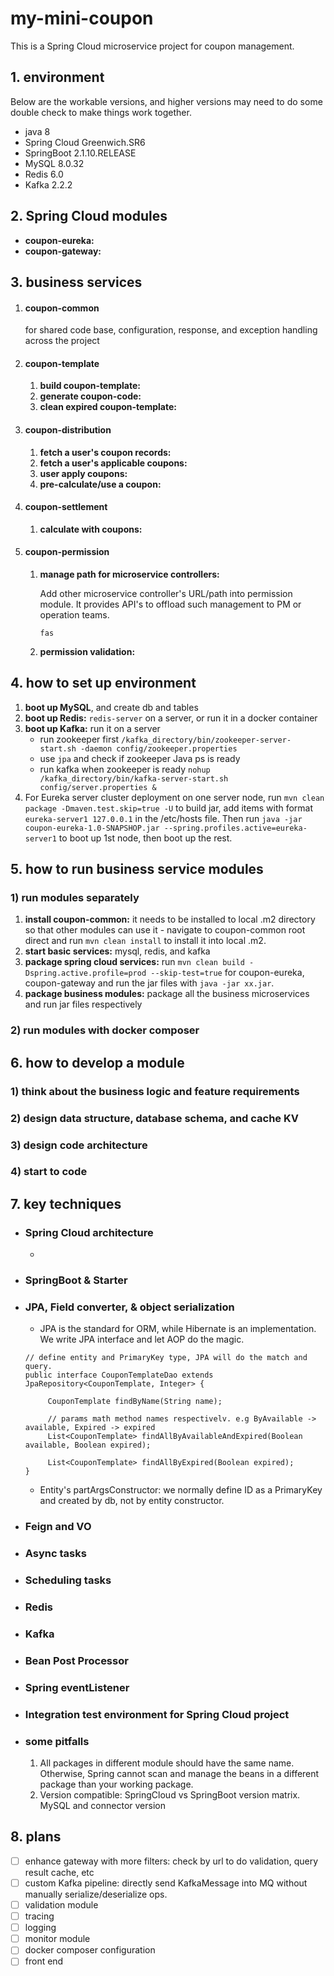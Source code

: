 # my-mini-coupon

This is a Spring Cloud microservice project for coupon management.

## 1. environment

Below are the workable versions, and higher versions may need to do some double check to make things work together.

* java 8
* Spring Cloud Greenwich.SR6
* SpringBoot 2.1.10.RELEASE
* MySQL 8.0.32
* Redis 6.0
* Kafka 2.2.2

## 2. Spring Cloud modules

* **coupon-eureka:**
* **coupon-gateway:**

## 3. business services

   1. #### coupon-common
      for shared code base, configuration, response, and exception handling across the project

   2. #### coupon-template
       1. **build coupon-template:**
       2. **generate coupon-code:**
       3. **clean expired coupon-template:**

   3. #### coupon-distribution
       1. **fetch a user's coupon records:**
       2. **fetch a user's applicable coupons:**
       3. **user apply coupons:**
       4. **pre-calculate/use a coupon:**

   4. #### coupon-settlement
       1. **calculate with coupons:**

   5. #### coupon-permission
      1. **manage path for microservice controllers:**
      
         Add other microservice controller's URL/path into permission module. It provides API's to offload
      such management to PM or operation teams.
         ```
         fas 
         ```
         
      2. **permission validation:**

## 4. how to set up environment

   1. **boot up MySQL**, and create db and tables
   2. **boot up Redis:** `redis-server` on a server, or run it in a docker container
   3. **boot up Kafka:** run it on a server
       - run zookeeper first `/kafka_directory/bin/zookeeper-server-start.sh -daemon config/zookeeper.properties`
       - use `jpa` and check if zookeeper Java ps is ready
       - run kafka when zookeeper is ready `nohup /kafka_directory/bin/kafka-server-start.sh config/server.properties &`
   4. For Eureka server cluster deployment on one server node, run
      `mvn clean package -Dmaven.test.skip=true -U` to build jar, add items with format `eureka-server1 127.0.0.1`
      in the /etc/hosts file. Then run `java -jar coupon-eureka-1.0-SNAPSHOP.jar --spring.profiles.active=eureka-server1` to
      boot up 1st node, then boot up the rest.

## 5. how to run business service modules

### 1) run modules separately
1. **install coupon-common:** it needs to be installed to local .m2 directory so that other modules can use it
          - navigate to coupon-common root direct and run `mvn clean install` to install it into local .m2.
2. **start basic services:** mysql, redis, and kafka
3. **package spring cloud services:** run `mvn clean build -Dspring.active.profile=prod --skip-test=true` for
coupon-eureka, coupon-gateway and run the jar files with `java -jar xx.jar`.
4. **package business modules:** package all the business microservices and run jar files respectively

### 2) run modules with docker composer



## 6. how to develop a module

   ### 1) think about the business logic and feature requirements

   ### 2) design data structure, database schema, and cache KV

   ### 3) design code architecture

   ### 4) start to code


## 7. key techniques 

- ### Spring Cloud architecture

   -  

- ### SpringBoot & Starter

- ### JPA, Field converter, & object serialization
  - JPA is the standard for ORM, while Hibernate is an implementation. We write JPA interface and let
  AOP do the magic. 
  ```
  // define entity and PrimaryKey type, JPA will do the match and query.
  public interface CouponTemplateDao extends JpaRepository<CouponTemplate, Integer> {
         
       CouponTemplate findByName(String name);
    
       // params math method names respectivelv. e.g ByAvailable -> available, Expired -> expired
       List<CouponTemplate> findAllByAvailableAndExpired(Boolean available, Boolean expired);
    
       List<CouponTemplate> findAllByExpired(Boolean expired);
  }
  ```
  - Entity's partArgsConstructor: we normally define ID as a PrimaryKey and created by db, not by entity constructor.

- ### Feign and VO

- ### Async tasks

- ### Scheduling tasks

- ### Redis

- ### Kafka

- ### Bean Post Processor

- ### Spring eventListener

- ### Integration test environment for Spring Cloud project

- ### some pitfalls

  1. All packages in different module should have the same name. Otherwise, Spring cannot scan and manage the beans in a
    different package than your working package.
  2. Version compatible: SpringCloud vs SpringBoot version matrix. MySQL and connector version

## 8. plans
   - [ ] enhance gateway with more filters: check by url to do validation, query result cache, etc
   - [ ] custom Kafka pipeline: directly send KafkaMessage into MQ without manually serialize/deserialize ops.
   - [ ] validation module
   - [ ] tracing
   - [ ] logging
   - [ ] monitor module
   - [ ] docker composer configuration
   - [ ] front end
